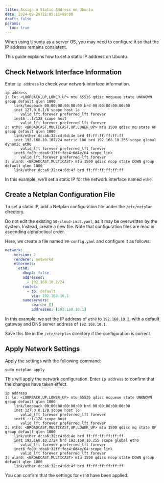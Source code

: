 ```yaml
---
title: Assign a Static Address on Ubuntu
date: 2024-09-29T21:05:11+09:00
draft: false
params:
  toc: true
---
```


When using Ubuntu as a server OS, you may need to configure it so that the IP address remains consistent.

This guide explains how to set a static IP address on Ubuntu.

## Check Network Interface Information

Enter `ip address` to check your network interface information.

```
ip address
1: lo: <LOOPBACK,UP,LOWER_UP> mtu 65536 qdisc noqueue state UNKNOWN group default qlen 1000
    link/loopback 00:00:00:00:00:00 brd 00:00:00:00:00:00
    inet 127.0.0.1/8 scope host lo
       valid_lft forever preferred_lft forever
    inet6 ::1/128 scope host
       valid_lft forever preferred_lft forever
2: eth0: <BROADCAST,MULTICAST,UP,LOWER_UP> mtu 1500 qdisc mq state UP group default qlen 1000
    link/ether dc:a6:32:c4:6d:4e brd ff:ff:ff:ff:ff:ff
    inet 192.168.10.107/24 metric 100 brd 192.168.10.255 scope global dynamic eth0
       valid_lft forever preferred_lft forever
    inet6 fe80::dea6:32ff:fec4:6d4e/64 scope link
       valid_lft forever preferred_lft forever
3: wlan0: <BROADCAST,MULTICAST> mtu 1500 qdisc noop state DOWN group default qlen 1000
    link/ether dc:a6:32:c4:6d:4f brd ff:ff:ff:ff:ff:ff
```

In this example, we’ll set a static IP for the network interface named `eth0`.

## Create a Netplan Configuration File

To set a static IP, add a Netplan configuration file under the `/etc/netplan` directory.

Do not edit the existing `50-cloud-init.yaml`, as it may be overwritten by the system. Instead, create a new file. Note that configuration files are read in ascending alphabetical order.

Here, we create a file named `99-config.yaml` and configure it as follows:

```yaml
network:
    version: 2
    renderer: networkd
    ethernets:
      eth0:
        dhcp4: false
        addresses:
          - 192.168.10.2/24
        routes:
          - to: default
            via: 192.168.10.1
        nameservers:
            search: []
            addresses: [192.168.10.1]
```

In this example, we set the IP address of `eth0` to `192.168.10.2`, with a default gateway and DNS server address of `192.168.10.1`.

Save this file in the `/etc/netplan` directory if the configuration is correct.

## Apply Network Settings

Apply the settings with the following command:

```
sudo netplan apply
```

This will apply the network configuration. Enter `ip address` to confirm that the changes have taken effect.

```
ip address
1: lo: <LOOPBACK,UP,LOWER_UP> mtu 65536 qdisc noqueue state UNKNOWN group default qlen 1000
    link/loopback 00:00:00:00:00:00 brd 00:00:00:00:00:00
    inet 127.0.0.1/8 scope host lo
       valid_lft forever preferred_lft forever
    inet6 ::1/128 scope host
       valid_lft forever preferred_lft forever
2: eth0: <BROADCAST,MULTICAST,UP,LOWER_UP> mtu 1500 qdisc mq state UP group default qlen 1000
    link/ether dc:a6:32:c4:6d:4e brd ff:ff:ff:ff:ff:ff
    inet 192.168.10.2/24 brd 192.168.10.255 scope global eth0
       valid_lft forever preferred_lft forever
    inet6 fe80::dea6:32ff:fec4:6d4e/64 scope link
       valid_lft forever preferred_lft forever
3: wlan0: <BROADCAST,MULTICAST> mtu 1500 qdisc noop state DOWN group default qlen 1000
    link/ether dc:a6:32:c4:6d:4f brd ff:ff:ff:ff:ff:ff
```

You can confirm that the settings for `eth0` have been applied.
